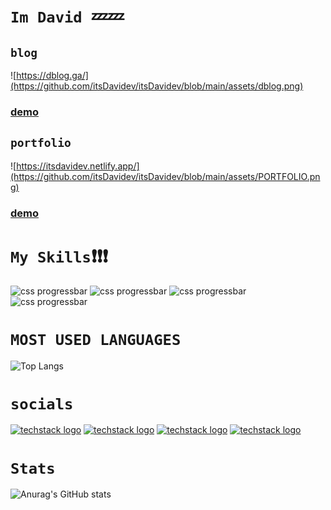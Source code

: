 # `Im David `💤💤
## `blog`

![https://dblog.ga/](https://github.com/itsDavidev/itsDavidev/blob/main/assets/dblog.png)
### [demo](https://dblog.ga/)

## `portfolio`

![https://itsdavidev.netlify.app/](https://github.com/itsDavidev/itsDavidev/blob/main/assets/PORTFOLIO.png)
### [demo](https://itsdavidev.netlify.app/)

# `My Skills`❗❗❗

![css progressbar](https://readme-components.vercel.app/api?component=linearprogress&value=70&skill=Html&fill=aqua)
![css progressbar](https://readme-components.vercel.app/api?component=linearprogress&value=60&skill=JS&&fill=aqua)
![css progressbar](https://readme-components.vercel.app/api?component=linearprogress&value=70&skill=Css&fill=aqua)
![css progressbar](https://readme-components.vercel.app/api?component=linearprogress&value=50&skill=React&fill=aqua)

# `MOST USED LANGUAGES`

![Top Langs](https://github-readme-stats.vercel.app/api/top-langs/?username=itsDavidev&layout=compac&title_color=0ff&icon_color=f00&text_color=fff&bg_color=000)

# `socials`

[![techstack logo](https://readme-components.vercel.app/api?component=logo&logo=twitter&text=Twitter&animation=spin&fill=1DA1F2)](https://twitter.com/itsDavidev)
[![techstack logo](https://readme-components.vercel.app/api?component=logo&logo=linkedin&text=LinkIn&animation=spin&fill=162636)](https://www.linkedin.com/in/david-lezama-a81741219/)
[![techstack logo](https://readme-components.vercel.app/api?component=logo&logo=instagram&text=Intagram&animation=spin&fill=c13584)](https://www.instagram.com/itsDavidev/)
[![techstack logo](https://readme-components.vercel.app/api?component=logo&logo=github&text=github&animation=spin&fill=000000)](https://github.com/L-Davidev/itsDavidev)

# `Stats`

![Anurag's GitHub stats](https://github-readme-stats.vercel.app/api?username=itsDavidev&show_icons=true&title_color=0ff&icon_color=f00&text_color=fff&bg_color=000)
